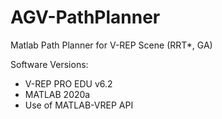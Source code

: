 # AGV-PathPlanner
Matlab Path Planner for V-REP Scene (RRT*, GA)

Software Versions:
- V-REP PRO EDU v6.2
- MATLAB 2020a
- Use of MATLAB-VREP API
